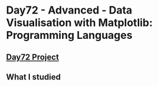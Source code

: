 # Day72 - Advanced - Data Visualisation with Matplotlib: Programming Languages
## [Day72 Project]()
## What I studied
